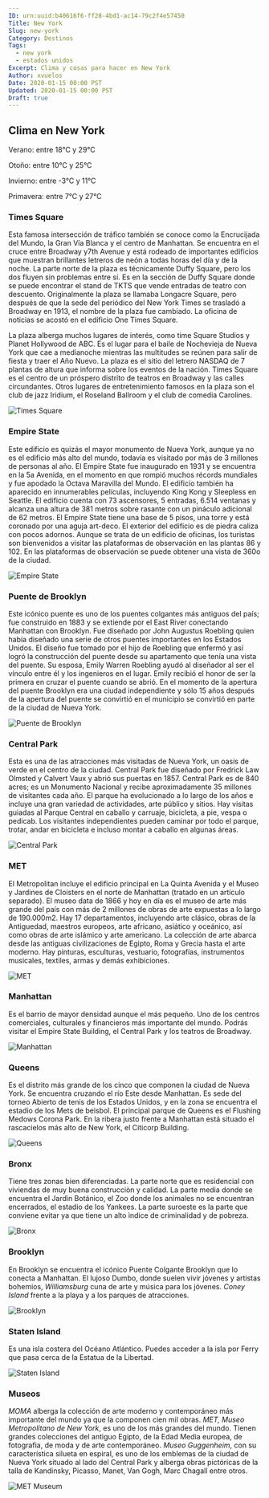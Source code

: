 ```yaml
---
ID: urn:uuid:b40616f6-ff28-4bd1-ac14-79c2f4e57450
Title: New York
Slug: new-york
Category: Destinos
Tags:
  - new york
  - estados unidos
Excerpt: Clima y cosas para hacer en New York
Author: xvuelos
Date: 2020-01-15 00:00 PST
Updated: 2020-01-15 00:00 PST
Draft: true
---
```


## Clima en New York
Verano: entre 18°C y 29°C

Otoño: entre 10°C y 25°C

Invierno: entre -3°C y 11°C

Primavera: entre 7°C y 27°C

### Times Square
Esta famosa intersección de tráfico también se conoce como la Encrucijada del Mundo, la Gran Vía Blanca y el centro de Manhattan. Se encuentra en el cruce entre Broadway y7th  Avenue y está rodeado de importantes edificios que muestran brillantes letreros de neón a todas horas del día y de la noche. La parte norte de la plaza es técnicamente Duffy Square, pero los dos fluyen sin problemas entre sí. Es en la sección de Duffy Square donde se puede encontrar el stand de TKTS que vende entradas de teatro con descuento. Originalmente la plaza se llamaba Longacre Square, pero después de que la sede del periódico del New York Times se trasladó a Broadway en 1913, el nombre de la plaza fue cambiado. La oficina de noticias se acostó en el edificio One Times Square.

La plaza alberga muchos lugares de interés, como time Square Studios y Planet Hollywood de ABC. Es el lugar para el baile de Nochevieja de Nueva York que cae a medianoche mientras las multitudes se reúnen para salir de fiesta y traer el Año Nuevo. La plaza es el sitio del letrero NASDAQ de 7 plantas de altura que informa sobre los eventos de la nación. Times Square es el centro de un próspero distrito de teatros en Broadway y las calles circundantes. Otros lugares de entretenimiento famosos en la plaza son el club de jazz Iridium, el Roseland Ballroom y el club de comedia Carolines.

![Times Square](https://images.unsplash.com/photo-1541535650810-10d26f5c2ab3?w=640)

### Empire State
Este edificio es quizás el mayor monumento de Nueva York, aunque ya no es el edificio más alto del mundo, todavía es visitado por más de 3 millones de personas al año. El Empire State fue inaugurado en 1931 y se encuentra en la 5a Avenida, en el momento en que rompió muchos récords mundiales y fue apodado la Octava Maravilla del Mundo. El edificio también ha aparecido en innumerables películas, incluyendo King Kong y Sleepless en Seattle.
El edificio cuenta con 73 ascensores, 5 entradas, 6.514 ventanas y alcanza una altura de 381 metros sobre rasante con un pináculo adicional de 62 metros. El Empire State tiene una base de 5 pisos, una torre y está coronado por una aguja art-deco. El exterior del edificio es de piedra caliza con pocos adornos. Aunque se trata de un edificio de oficinas, los turistas son bienvenidos a visitar las plataformas de observación en las plantas 86 y 102. En las plataformas de observación se puede obtener una vista de 360o de la ciudad.


![Empire State](https://images.unsplash.com/photo-1516948252849-b660029997b4?w=640)

### Puente de Brooklyn
Este icónico puente es uno de los puentes colgantes más antiguos del país; fue construido en 1883 y se extiende por el East River conectando Manhattan con Brooklyn. Fue diseñado por John Augustus Roebling quien había diseñado una serie de otros puentes importantes en los Estados Unidos. El diseño fue tomado por el hijo de Roebling que enfermó y así logró la construcción del puente desde su apartamento que tenía una vista del puente. Su esposa, Emily Warren Roebling ayudó al diseñador al ser el vínculo entre él y los ingenieros en el lugar. Emily recibió el honor de ser la primera en cruzar el puente cuando se abrió. En el momento de la apertura del puente Brooklyn era una ciudad independiente y sólo 15 años después de la apertura del puente se convirtió en el municipio se convirtió en parte de la ciudad de Nueva York.


![Puente de Brooklyn](https://images.unsplash.com/photo-1522083043120-6f9d458f6cbd?w=640)

### Central Park
Esta es una de las atracciones más visitadas de Nueva York, un oasis de verde en el centro de la ciudad. Central Park fue diseñado por Fredrick Law Olmsted y Calvert Vaux y abrió sus puertas en 1857. Central Park es de 840 acres; es un Monumento Nacional y recibe aproximadamente 35 millones de visitantes cada año. El parque ha evolucionado a lo largo de los años e incluye una gran variedad de actividades, arte público y sitios. Hay visitas guiadas al Parque Central en caballo y carruaje, bicicleta, a pie, vespa o pedicab. Los visitantes independientes pueden caminar por todo el parque, trotar, andar en bicicleta e incluso montar a caballo en algunas áreas.

![Central Park](https://images.unsplash.com/photo-1512872942423-e9877d94e902?w=640)

### MET
El Metropolitan incluye el edificio principal en La Quinta Avenida y el Museo y Jardines de Cloisters en el norte de Manhattan (tratado en un artículo separado). El museo data de 1866 y hoy en día es el museo de arte más grande del país con más de 2 millones de obras de arte expuestas a lo largo de 190.000m2. Hay 17 departamentos, incluyendo arte clásico, obras de la Antiguedad, maestros europeos, arte africano, asiático y oceánico, así como obras de arte islámico y arte americano. La colección de arte abarca desde las antiguas civilizaciones de Egipto, Roma y Grecia hasta el arte moderno. Hay pinturas, esculturas, vestuario, fotografías, instrumentos musicales, textiles, armas y demás exhibiciones.

![MET](https://images.unsplash.com/photo-1559066653-edfd1e6bbbd5?w=640)

### Manhattan
Es el barrio de mayor densidad aunque el más pequeño. Uno de los centros comerciales, culturales y financieros más importante del mundo. Podrás visitar el Empire State Building, el Central Park  y los teatros de Broadway.

![Manhattan](https://images.unsplash.com/photo-1499566727020-881da110a0b0?w=640)

### Queens
Es el distrito más grande de los cinco que componen la ciudad de Nueva York. Se encuentra cruzando el río Este desde Manhattan. Es sede del torneo Abierto de tenis de los Estados Unidos, y en la zona se encuentra el estadio de los Mets de beisbol. El principal parque de Queens es el Flushing Medows Corona Park. En la ribera justo frente a Manhattan está situado el rascacielos más alto de New York, el Citicorp Building.

![Queens](https://images.unsplash.com/photo-1592277361910-8518b3d3ad27?w=640)

### Bronx
Tiene tres zonas bien diferenciadas. La parte norte que es residencial con viviendas de muy buena construcciòn y calidad. La parte media donde se encuentra el Jardìn Botánico, el Zoo donde los animales no se encuentran encerrados, el estadio de los Yankees. La parte suroeste es la parte que conviene evitar ya que tiene un alto ìndice de criminalidad y de pobreza.

![Bronx](https://images.unsplash.com/photo-1602003675564-891fc6190a3d?w=640)

### Brooklyn 
En Brooklyn se encuentra el icónico Puente Colgante Brooklyn que lo conecta a Manhattan. El lujoso Dumbo, donde suelen vivir jóvenes y artistas bohemios, _Williamsburg_ cuna de arte y música para los jóvenes.
_Coney Island_ frente a la playa y a los parques de atracciones.

![Brooklyn](https://images.unsplash.com/photo-1565867254334-10280784ff69?w=640)

### Staten Island
Es una isla costera del Océano Atlántico. Puedes acceder a la isla por Ferry que pasa cerca de la Estatua de la Libertad.

![Staten Island](https://images.unsplash.com/photo-1544362787-d150128d385d?w=640)

### Museos
*MOMA* alberga la colección de arte moderno  y contemporáneo más importante del mundo ya que la componen cien mil obras. 
*MET, Museo Metropolitano de New York*, es uno de los más grandes del mundo. Tienen grandes colecciones del antiguo Egipto, de la Edad Media europea, de fotografia, de moda y de arte contemporáneo.
*Museo Guggenheim*, con su característica silueta en espiral, es uno de los emblemas de la ciudad de Nueva York situado al lado del Central Park y alberga obras pictóricas de la talla de Kandinsky, Picasso, Manet, Van Gogh, Marc Chagall entre otros.

![MET Museum](https://images.unsplash.com/photo-1559424237-9ea3432b51b9?w=640)
